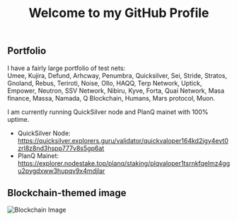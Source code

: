<!DOCTYPE html>
<html>
  <head>
    <meta charset="utf-8">
    <title>My GitHub Profile</title>
  </head>
  <body>
    <header>
      <h1>Welcome to my GitHub Profile</h1>
    </header>
    <section>
      <h2>Portfolio</h2>
      <p>
        I have a fairly large portfolio of test nets:<br>
        Umee, Kujira, Defund, Arhcway, Penumbra, Quicksilver, Sei, Stride, Stratos, Gnoland, Rebus, Teriroti, Noise, Ollo, HAQQ, Terp Network, Uptick, Empower, Neutron, SSV Network, Nibiru, Kyve, Forta, Quai Network, Masa finance, Massa, Namada, Q Blockchain, Humans, Mars protocol, Muon.
      </p>
      <p>
        I am currently running QuickSilver node and PlanQ mainet with 100% uptime.
      </p>
      <ul>
        <li>
          QuickSilver Node: <a href="https://quicksilver.explorers.guru/validator/quickvaloper164kd2jgy4evt0zrl8z8nd3hspp777v8s5gp6at">https://quicksilver.explorers.guru/validator/quickvaloper164kd2jgy4evt0zrl8z8nd3hspp777v8s5gp6at</a>
        </li>
        <li>
          PlanQ Mainet: <a href="https://explorer.nodestake.top/planq/staking/plqvaloper1tsrnkfqelmz4ggu2pygdxww3hupqv9x4mdjlar">https://explorer.nodestake.top/planq/staking/plqvaloper1tsrnkfqelmz4ggu2pygdxww3hupqv9x4mdjlar</a>
        </li>
      </ul>
    </section>
    <section>
      <h2>Blockchain-themed image</h2>
      <img src="https://i.imgur.com/eXY6uZ7.jpg" alt="Blockchain Image">
    </section>
  </body>
</html>
